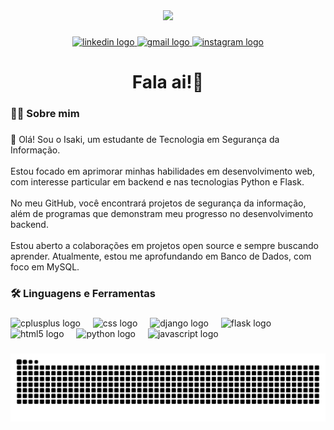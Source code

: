 <div align="center">
  <img height="150" src="https://media1.tenor.com/m/jCk8c5_Q4J0AAAAC/hacker.gif"  />
</div>

###

<div align="center">
  <a href="www.linkedin.com/in/isaki-roberto-a765592a9" target="_blank">
    <img src="https://img.shields.io/static/v1?message=LinkedIn&logo=linkedin&label=&color=0077B5&logoColor=white&labelColor=&style=for-the-badge" height="25" alt="linkedin logo"  />
  </a>
  <a href="mailto:isaki.rob123@gmail.com" target="_blank">
    <img src="https://img.shields.io/static/v1?message=Gmail&logo=gmail&label=&color=D14836&logoColor=white&labelColor=&style=for-the-badge" height="25" alt="gmail logo"  />
  </a>
  <a href="https://www.instagram.com/isak1_14/" target="_blank">
    <img src="https://img.shields.io/static/v1?message=Instagram&logo=instagram&label=&color=E4405F&logoColor=white&labelColor=&style=for-the-badge" height="25" alt="instagram logo"  />
  </a>
</div>

###

<h1 align="center">Fala ai!👋</h1>

###

<h3 align="left">👩‍💻  Sobre mim</h3>

###

<p align="left">👋 Olá! Sou o Isaki, um estudante de Tecnologia em Segurança da Informação.<br><br>Estou focado em aprimorar minhas habilidades em desenvolvimento web, com interesse particular em backend e nas tecnologias Python e Flask.<br><br>No meu GitHub, você encontrará projetos de segurança da informação, além de programas que demonstram meu progresso no desenvolvimento backend.<br><br>Estou aberto a colaborações em projetos open source e sempre buscando aprender. Atualmente, estou me aprofundando em Banco de Dados, com foco em MySQL.</p>

###

<h3 align="left">🛠 Linguagens e Ferramentas</h3>

###

<div align="left">
  <img src="https://cdn.jsdelivr.net/gh/devicons/devicon/icons/cplusplus/cplusplus-original.svg" height="40" alt="cplusplus logo"  />
  <img width="12" />
  <img src="https://cdn.jsdelivr.net/gh/devicons/devicon/icons/css3/css3-original.svg" height="40" alt="css logo"  />
  <img width="12" />
  <img src="https://cdn.jsdelivr.net/gh/devicons/devicon/icons/django/django-plain.svg" height="40" alt="django logo"  />
  <img width="12" />
  <img src="https://cdn.jsdelivr.net/gh/devicons/devicon/icons/flask/flask-original.svg" height="40" alt="flask logo"  />
  <img width="12" />
  <img src="https://cdn.jsdelivr.net/gh/devicons/devicon/icons/html5/html5-original.svg" height="40" alt="html5 logo"  />
  <img width="12" />
  <img src="https://cdn.jsdelivr.net/gh/devicons/devicon/icons/python/python-original.svg" height="40" alt="python logo"  />
  <img width="12" />
  <img src="https://cdn.jsdelivr.net/gh/devicons/devicon/icons/javascript/javascript-original.svg" height="40" alt="javascript logo"  />
</div>

###
<img src="https://raw.githubusercontent.com/isakin14/isakin14/output/snake.svg" alt="Snake animation" />
